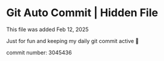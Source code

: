 # Git Auto Commit | Hidden File

This file was added Feb 12, 2025

Just for fun and keeping my daily git commit active 🤪

commit number: 3045436

